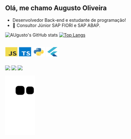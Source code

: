 ## Olá, me chamo Augusto Oliveira 
  - Desenvolvedor Back-end e estudante de programação!
  - 💼 Consultor Júnior SAP FIORI e SAP ABAP.
  

<!-- <a href="https://github.com/augustobernardo"> -->
<!-- <img height="180em" src="https://github-readme-stats.vercel.app/api?username=augustobernardo&show_icons=true&theme=dark&include_all_commits=true"/>
<img height="180em" src="https://github-readme-stats.vercel.app/api/top-langs/?username=augustobernardo&layout=compact&langs_count=7&theme=dark"/> -->
![AUgusto's GitHub stats](https://github-readme-stats.vercel.app/api?username=augustobernardo&show_icons=true&theme=dark)
[![Top Langs](https://github-readme-stats.vercel.app/api/top-langs/?username=augustobernardo&layout=compact)](https://github.com/anuraghazra/github-readme-stats)

  
<div style="display: inline_block"><br>
    <img align="center" src="https://raw.githubusercontent.com/devicons/devicon/master/icons/javascript/javascript-original.svg" alt="javascript" width="40" height="30"/>
    <img align="center" alt="python" height="30" width="40" src="https://raw.githubusercontent.com/devicons/devicon/master/icons/typescript/typescript-original.svg">
    <img align="center" alt="python" height="30" width="40" src="https://raw.githubusercontent.com/devicons/devicon/master/icons/python/python-original.svg">
  <img align="center" src="https://raw.githubusercontent.com/devicons/devicon/master/icons/flutter/flutter-original.svg" alt="flutter" width="40" height="30"/>
</div>
  
  ##
 
<div> 
  <a href="https://www.instagram.com/guto_ooliveira/" target="_blank"><img src="https://img.shields.io/badge/-Instagram-%23E4405F?style=for-the-badge&logo=instagram&logoColor=white" target="_blank"></a>
  <a href = "mailto:gutobernardo027@gmail.com"><img src="https://img.shields.io/badge/Gmail-D14836?style=for-the-badge&logo=gmail&logoColor=white" target="_blank"></a>
  <a href="https://www.linkedin.com/in/augusto-bernardo-de-oliveira-a336b4214/" target="_blank"><img src="https://img.shields.io/badge/-LinkedIn-%230077B5?style=for-the-badge&logo=linkedin&logoColor=white" target="_blank"></a> 
</div>
  
  
  ![Snake animation](https://github.com/augustobernardo/augustobernardo/blob/output/github-contribution-grid-snake.svg)
